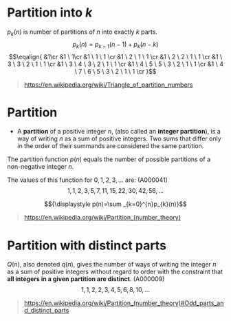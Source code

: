 # Partition into _k_

$p_{k}(n)$ is number of partitions of _n_ into exactly _k_ parts.
$${p_{k}(n)=p_{k-1}(n-1)+p_{k}(n-k)}$$
$$\eqalign{
&1\cr &1 \ 1\cr &1 \ 1 \ 1 \cr &1 \ 2 \ 1 \ 1 \cr &1 \ 2 \ 2 \ 1 \ 1 \cr &1 \ 3 \ 3 \ 2 \ 1 \ 1 \cr &1 \ 3 \ 4 \ 3 \ 2 \ 1 \ 1 \cr &1 \ 4 \ 5 \ 5 \ 3 \ 2 \ 1 \ 1 \cr &1 \ 4 \ 7 \ 6 \ 5 \ 3 \ 2 \ 1 \ 1 \cr
}$$

>https://en.wikipedia.org/wiki/Triangle_of_partition_numbers

# Partition 

- A **partition** of a positive integer $n$, (also called an **integer partition**), is a way of writing $n$ as a sum of positive integers. Two sums that differ only in the order of their summands are considered the same partition. 

The partition function $p(n)$ equals the number of possible partitions of a non-negative integer $n$.

The values of this function for $0,1,2,3,\ldots$ are: (A000041)
$$1, 1, 2, 3, 5, 7, 11, 15, 22, 30, 42, 56,\ldots$$

$${\displaystyle p(n)=\sum _{k=0}^{n}p_{k}(n)}$$
>https://en.wikipedia.org/wiki/Partition_(number_theory)

# Partition with distinct parts

$Q(n)$, also denoted $q(n)$, gives the number of ways of writing the integer $n$ as a sum of positive integers without regard to order with the constraint that **all integers in a given partition are distinct**. (A000009)
$$1, 1, 2, 2, 3, 4, 5, 6, 8, 10,\ldots$$

>https://en.wikipedia.org/wiki/Partition_(number_theory)#Odd_parts_and_distinct_parts